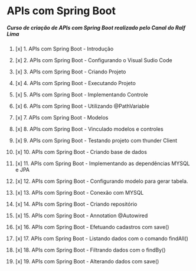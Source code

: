 # APIs com Spring Boot

##### Curso de criação de APIs com Spring Boot realizado pelo Canal do Ralf Lima

1. [x] 1. APIs com Spring Boot - Introdução

2. [x] 2. APIs com Spring Boot - Configurando o Visual Sudio Code

3. [x] 3. APIs com Spring Boot - Criando Projeto

4. [x] 4. APIs com Spring Boot - Executando Projeto

5. [x] 5. APIs com Spring Boot - Implementando Controle

6. [x] 6. APIs com Spring Boot - Utilizando @PathVariable

7. [x] 7. APIs com Spring Boot - Modelos

8. [x] 8. APIs com Spring Boot - Vinculado modelos e controles

9. [x] 9. APIs com Spring Boot - Testando projeto com thunder Client

10. [x] 10. APIs com Spring Boot - Criando base de dados

11. [x] 11. APIs com Spring Boot - Implementando as dependências MYSQL e JPA

12. [x] 12. APIs com Spring Boot - Configurando modelo para gerar tabela.

13. [x] 13. APIs com Spring Boot - Conexão com MYSQL

14. [x] 14. APIs com Spring Boot - Criando repositório

15. [x] 15. APIs com Spring Boot - Annotation @Autowired

16. [x] 16. APIs com Spring Boot - Efetuando cadastros com save()

17. [x] 17. APIs com Spring Boot - Listando dados com o comando findAll()

18. [x] 18. APIs com Spring Boot - Filtrando dados com o findBy()

19. [x] 19. APIs com Spring Boot - Alterando dados com save()
